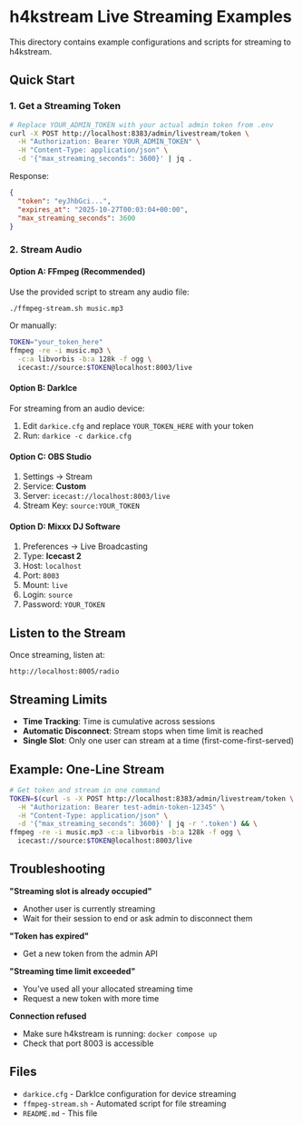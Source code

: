# h4kstream Live Streaming Examples

This directory contains example configurations and scripts for streaming to h4kstream.

## Quick Start

### 1. Get a Streaming Token

```bash
# Replace YOUR_ADMIN_TOKEN with your actual admin token from .env
curl -X POST http://localhost:8383/admin/livestream/token \
  -H "Authorization: Bearer YOUR_ADMIN_TOKEN" \
  -H "Content-Type: application/json" \
  -d '{"max_streaming_seconds": 3600}' | jq .
```

Response:
```json
{
  "token": "eyJhbGci...",
  "expires_at": "2025-10-27T00:03:04+00:00",
  "max_streaming_seconds": 3600
}
```

### 2. Stream Audio

#### Option A: FFmpeg (Recommended)

Use the provided script to stream any audio file:

```bash
./ffmpeg-stream.sh music.mp3
```

Or manually:

```bash
TOKEN="your_token_here"
ffmpeg -re -i music.mp3 \
  -c:a libvorbis -b:a 128k -f ogg \
  icecast://source:$TOKEN@localhost:8003/live
```

#### Option B: DarkIce

For streaming from an audio device:

1. Edit `darkice.cfg` and replace `YOUR_TOKEN_HERE` with your token
2. Run: `darkice -c darkice.cfg`

#### Option C: OBS Studio

1. Settings → Stream
2. Service: **Custom**
3. Server: `icecast://localhost:8003/live`
4. Stream Key: `source:YOUR_TOKEN`

#### Option D: Mixxx DJ Software

1. Preferences → Live Broadcasting
2. Type: **Icecast 2**
3. Host: `localhost`
4. Port: `8003`
5. Mount: `live`
6. Login: `source`
7. Password: `YOUR_TOKEN`

## Listen to the Stream

Once streaming, listen at:
```
http://localhost:8005/radio
```

## Streaming Limits

- **Time Tracking**: Time is cumulative across sessions
- **Automatic Disconnect**: Stream stops when time limit is reached
- **Single Slot**: Only one user can stream at a time (first-come-first-served)

## Example: One-Line Stream

```bash
# Get token and stream in one command
TOKEN=$(curl -s -X POST http://localhost:8383/admin/livestream/token \
  -H "Authorization: Bearer test-admin-token-12345" \
  -H "Content-Type: application/json" \
  -d '{"max_streaming_seconds": 3600}' | jq -r '.token') && \
ffmpeg -re -i music.mp3 -c:a libvorbis -b:a 128k -f ogg \
  icecast://source:$TOKEN@localhost:8003/live
```

## Troubleshooting

**"Streaming slot is already occupied"**
- Another user is currently streaming
- Wait for their session to end or ask admin to disconnect them

**"Token has expired"**
- Get a new token from the admin API

**"Streaming time limit exceeded"**
- You've used all your allocated streaming time
- Request a new token with more time

**Connection refused**
- Make sure h4kstream is running: `docker compose up`
- Check that port 8003 is accessible

## Files

- `darkice.cfg` - DarkIce configuration for device streaming
- `ffmpeg-stream.sh` - Automated script for file streaming
- `README.md` - This file
